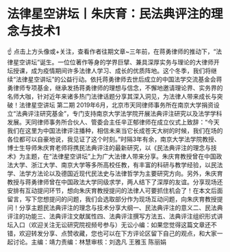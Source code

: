 # 法律星空讲坛丨朱庆育：民法典评注的理念与技术1

☝ 点击上方头像或+关注，查看作者往期文章~三年前，在蒋勇律师的推动下，“法律星空讲坛”诞生。一位位著作等身的学界巨擘、兼具深厚实务与理论的大律师开坛授课，成为疫情期间许多法律人学习、成长的优质阵地。这个冬季，我们将继续“法律星空讲坛”的公益行动。依托蒋勇律师去世后成立的中国法学交流基金会蒋勇律师专项基金，继承发扬蒋勇律师的理想与信念，不懈地邀请理论界、实务界的名师大咖，针对近年来诸多热门法律话题分享其深入洞见，为法律人带来成长与突破！法律星空讲坛 第二期 2019年6月，北京市天同律师事务所在南京大学捐资设立“法典评注研究基金”，专门支持南京大学法学院开展法典评注研究以及法学学科发展。天同律师事务所合伙人、管委会主任辛正郁律师在成立仪式上致辞：“今天我们在这里为中国法律评注播种，相信未来当它长成苍天大树的时候，我们在场的各位都可以自豪地说，我见证了这个时刻。”时隔3年有余，南京大学法学院教授、博士生导师朱庆育老师将携民法典评注的最新研究，以《民法典评注的理念与技术》为主题，在“法律星空讲坛”上为广大法律人带来分享。朱庆育教授曾在中国政法大学、浙江大学、南京大学等多所高校任教，有丰富的科研与教学经验，以民法学、法学方法论以及德国近现代民法史与法律哲学为主要研究方向。另外，朱庆育教授与蒋勇律师曾在中国政法大学同级求学，两人结下了深厚的友谊。分享现场还安排有互动提问环节，想向朱庆育教授提问的法律人可要抓住机会了！在本文后面留言，写下您想提问的问题，我们会选取部分作为现场互动问题，向朱庆育教授提问！分享主题民法典评注的理念与技术分享大纲一、民法典评注的意义二、民法典评注的功能三、法典评注文献属性四、法典评注撰写方法五、法典评注组织形式讲坛入口（欢迎关注无讼研究院视频号参与）无讼小编：如果您觉得这篇文章还不错，欢迎转发分享、点赞收藏，您也可以在下方评论区留下自己的观点，和大家一起讨论。主编：靖力责编：林慧审核：刘逸凡 王雅玉 陈丽娟 

